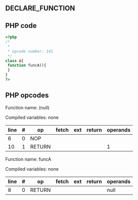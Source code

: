 DECLARE\_FUNCTION
-----------------

PHP code
--------

``` php
<?php
/*
 * 
 * opcode number: 141
 */
class A{
 function funcA(){
 }
}
?>
```

PHP opcodes
-----------

Function name: (null)

Compiled variables: none

| line | \#  | op     | fetch | ext | return | operands |
|------|-----|--------|-------|-----|--------|----------|
| 6    | 0   | NOP    |       |     |        |          |
| 10   | 1   | RETURN |       |     |        | 1        |

Function name: funcA

Compiled variables: none

| line | \#  | op     | fetch | ext | return | operands |
|------|-----|--------|-------|-----|--------|----------|
| 8    | 0   | RETURN |       |     |        | null     |

